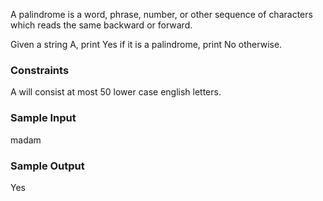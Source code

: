 A palindrome is a word, phrase, number, or other sequence of characters which reads the same backward or forward.

Given a string A, print Yes if it is a palindrome, print No otherwise.

### Constraints
A will consist at most 50 lower case english letters.  

### Sample Input
madam  

### Sample Output
Yes  
